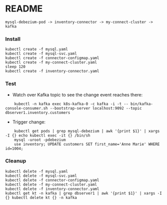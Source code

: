 # README

```
mysql-debezium-pod -> inventory-connector -> my-connect-cluster -> kafka
```

### Install
```
kubectl create -f mysql.yaml
kubectl create -f mysql-svc.yaml
kubectl create -f connector-configmap.yaml
kubectl create -f my-connect-cluster.yaml
sleep 120
kubectl create -f inventory-connector.yaml
```

### Test

- Watch over Kafka topic to see the change event reaches there:
```
    kubectl -n kafka exec k8s-kafka-0 -c kafka -i -t -- bin/kafka-console-consumer.sh --bootstrap-server localhost:9092 --topic dbserver1.inventory.customers
```


- Trigger change:
```
    kubectl get pods | grep mysql-debezium | awk '{print $1}' | xargs -I {} echo kubectl exec -it {} /bin/sh
    mysql -uroot -pdebezium
    use inventory; UPDATE customers SET first_name='Anne Marie' WHERE id=1004;
```

### Cleanup
```
kubectl delete -f mysql.yaml
kubectl delete -f mysql-svc.yaml
kubectl delete -f connector-configmap.yaml
kubectl delete -f my-connect-cluster.yaml
kubectl delete -f inventory-connector.yaml
kubectl get kt -n kafka | grep dbserver1 | awk '{print $1}' | xargs -I {} kubectl delete kt {} -n kafka
```
